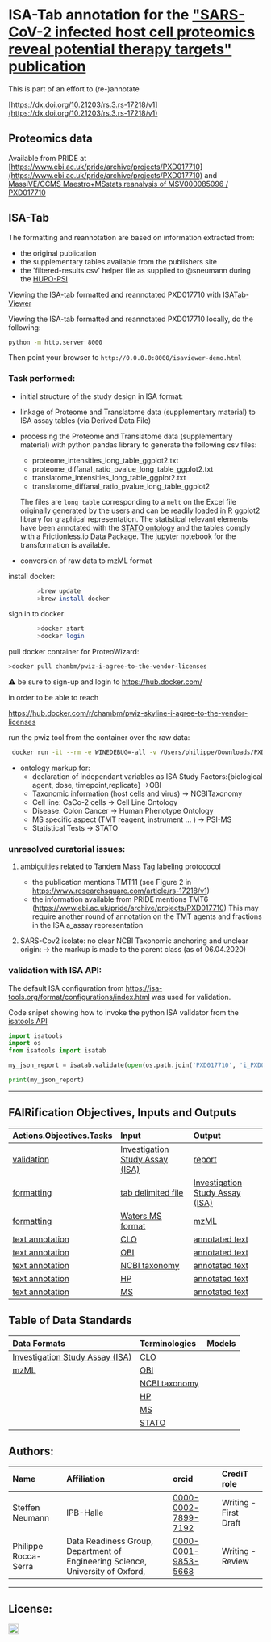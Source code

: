 # ISA-Tab annotation for the  ["SARS-CoV-2 infected host cell proteomics reveal potential therapy targets" publication](https://dx.doi.org/10.21203/rs.3.rs-17218/v1)

This is part of an effort to (re-)annotate

[https://dx.doi.org/10.21203/rs.3.rs-17218/v1](https://dx.doi.org/10.21203/rs.3.rs-17218/v1)

## Proteomics data

Available from PRIDE at [https://www.ebi.ac.uk/pride/archive/projects/PXD017710](https://www.ebi.ac.uk/pride/archive/projects/PXD017710)
and [MassIVE/CCMS Maestro+MSstats reanalysis of MSV000085096 / PXD017710](https://massive.ucsd.edu/ProteoSAFe/result.jsp?task=334df9b4f1af4501bca0a2aa63278a7d&view=display_metadata_results&file=f.RMSV000000308%2F2020-03-22_nuno_334df9b4%2Fmetadata%2FMSV000085096_SARS-CoV-2_proteome_translatome.csv#%7B%22table_sort_history%22%3A%22_dyn_%23Condition_asc%22%7D)

## ISA-Tab


The formatting and reannotation are based on information extracted from:
- the original publication
- the supplementary tables available from the publishers site
- the 'filtered-results.csv' helper file as supplied to @sneumann during the [HUPO-PSI](http://www.psidev.info/hupo-psi-meeting-2020)


Viewing the ISA-tab formatted and reannotated PXD017710 with [ISATab-Viewer](https://isa-tools.org/PXD017710/isaviewer-demo.html)

Viewing the ISA-tab formatted and reannotated PXD017710 locally, do the following:

```bash
python -m http.server 8000
```

Then point your browser to `http://0.0.0.0:8000/isaviewer-demo.html`

### Task performed:

* initial structure of the study design in ISA format:

* linkage of Proteome and Translatome data (supplementary material) to ISA assay tables (via Derived Data File)

* processing the Proteome and Translatome data (supplementary material) with python pandas library to generate the following csv files:

	- proteome_intensities_long_table_ggplot2.txt
	- proteome_diffanal_ratio_pvalue_long_table_ggplot2.txt
	- translatome_intensities_long_table_ggplot2.txt	
	- translatome_diffanal_ratio_pvalue_long_table_ggplot2
	
	The files are `long table` corresponding to a `melt` on the Excel file originally generated by the users and can be readily loaded in R ggplot2 library for graphical representation.
	The statistical relevant elements have been annotated with the [STATO ontology](http://stato-ontology.org/) and the tables comply with a Frictionless.io Data Package.
	The jupyter notebook for the transformation is available.

* conversion of raw data to mzML format

install docker: 
```bash
		>brew update
		>brew install docker
```

sign in to docker
```bash
		>docker start
		>docker login
```

pull docker container for ProteoWizard:
```bash
>docker pull chambm/pwiz-i-agree-to-the-vendor-licenses
```

:warning: be sure to sign-up and login to https://hub.docker.com/

in order to be able to reach

https://hub.docker.com/r/chambm/pwiz-skyline-i-agree-to-the-vendor-licenses


run the pwiz tool from the container over the raw data:
```bash
 docker run -it --rm -e WINEDEBUG=-all -v /Users/philippe/Downloads/PXD017710/raw/:/data chambm/pwiz-skyline-i-agree-to-the-vendor-licenses wine msconvert /data/*.raw --mzML
```


* ontology markup for:
	* declaration of independant variables as ISA Study Factors:{biological agent, dose, timepoint,replicate} ->OBI
	* Taxonomic information (host cells and virus) -> NCBITaxonomy
	* Cell line: CaCo-2 cells -> Cell Line Ontology
	* Disease: Colon Cancer -> Human Phenotype Ontology
	* MS specific aspect (TMT reagent, instrument ... ) -> PSI-MS
	* Statistical Tests -> STATO


### unresolved curatorial issues:

 1. ambiguities related to Tandem Mass Tag labeling protococol
    - the publication mentions TMT11 (see Figure 2 in https://www.researchsquare.com/article/rs-17218/v1)
    - the information available from PRIDE mentions TMT6 (https://www.ebi.ac.uk/pride/archive/projects/PXD017710)
    This may require another round of annotation on the TMT agents and fractions in the ISA a_assay representation


 2. SARS-Cov2 isolate: no clear NCBI Taxonomic anchoring and unclear origin: -> the markup is made to the parent class (as of 06.04.2020)
 
### validation with ISA API:

The default ISA configuration from https://isa-tools.org/format/configurations/index.html was used for validation.

Code snipet showing how to invoke the python ISA validator from the [isatools API](https://pypi.org/project/isatools/)


``` python
import isatools
import os
from isatools import isatab

my_json_report = isatab.validate(open(os.path.join('PXD017710', 'i_PXD017710.txt')))

print(my_json_report)

```


----

## FAIRification Objectives, Inputs and Outputs

| Actions.Objectives.Tasks  | Input | Output  |
| :------------- | :------------- | :------------- |
| [validation](http://edamontology.org/operation_2428)  | [Investigation Study Assay (ISA)](https://fairsharing.org/FAIRsharing.53gp75)  | [report](http://edamontology.org/data_2048)  |
| [formatting](http://edamontology.org/operation_0335)  | [tab delimited file]() |[Investigation Study Assay (ISA)](https://fairsharing.org/FAIRsharing.53gp75)|
| [formatting](http://edamontology.org/operation_3438)  | [Waters MS format]()  | [mzML](https://fairsharing.org/FAIRsharing.26dmba)  |
| [text annotation](http://edamontology.org/operation_3778)  | [CLO](https://fairsharing.org/FAIRsharing.4dvtcz)  | [annotated text](http://edamontology.org/data_3779)  |
| [text annotation](http://edamontology.org/operation_3778)  | [OBI](https://fairsharing.org/FAIRsharing.284e1z)  | [annotated text](http://edamontology.org/data_3779)  |
| [text annotation](http://edamontology.org/operation_3778)  | [NCBI taxonomy](https://fairsharing.org/FAIRsharing.fj07xj)  | [annotated text](http://edamontology.org/data_3779)  |
| [text annotation](http://edamontology.org/operation_3778)  | [HP](https://fairsharing.org/FAIRsharing.kbtt7f)  | [annotated text](http://edamontology.org/data_3779)  |
| [text annotation](http://edamontology.org/operation_3778)  | [MS](https://fairsharing.org/FAIRsharing.sxh2dp)  | [annotated text](http://edamontology.org/data_3779)  |


## Table of Data Standards

| Data Formats  | Terminologies | Models  |
| :------------- | :------------- | :------------- |
| [Investigation Study Assay (ISA)](https://fairsharing.org/FAIRsharing.53gp75)   | [CLO](https://fairsharing.org/FAIRsharing.4dvtcz) |   |
| [mzML](https://fairsharing.org/FAIRsharing.26dmba)  | [OBI](https://fairsharing.org/FAIRsharing.284e1z)  |   |
| | [NCBI taxonomy](https://fairsharing.org/FAIRsharing.fj07xj) |  |
| | [HP](https://fairsharing.org/FAIRsharing.kbtt7f)  |   |
| | [MS](https://fairsharing.org/FAIRsharing.sxh2dp)  |   |
| | [STATO](https://fairsharing.org/FAIRsharing.na5xp)  |   |


## Authors:

| Name | Affiliation  | orcid | CrediT role  |
| :------------- | :------------- | :------------- |:------------- |
| Steffen Neumann |  IPB-Halle | [0000-0002-7899-7192](https://orcid.org/orcid.org/0000-0002-7899-7192)|  Writing - First Draft|
| Philippe Rocca-Serra | Data Readiness Group, Department of Engineering Science, University of Oxford, | [0000-0001-9853-5668](https://orcid.org/orcid.org/0000-0001-9853-5668) | Writing - Review|

___


## License:

<a href="https://creativecommons.org/licenses/by/4.0/"><img src="https://mirrors.creativecommons.org/presskit/buttons/80x15/png/by-sa.png" height="20"/></a>
